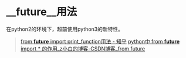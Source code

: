 # __future__用法

在python2的环境下，超前使用python3的新特性。

> [from __future__ import print_function用法 - 知乎](https://zhuanlan.zhihu.com/p/28641474)
> [python中 from __future__ import * 的作用_z小白的博客-CSDN博客_from future](https://blog.csdn.net/zzc15806/article/details/81133045)